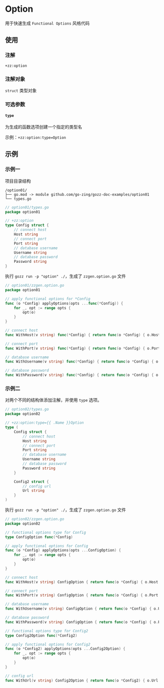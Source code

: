 # Option

用于快速生成 `Functional Options` 风格代码

## 使用

### 注解

`+zz:option`

### 注解对象

`struct` 类型对象

### 可选参数

#### `type`

为生成的函数选项创建一个指定的类型名

示例：`+zz:option:type=Option`

## 示例

### 示例一

项目目录结构

```
/option01/
├── go.mod -> module github.com/go-zing/gozz-doc-examples/option01
└── types.go
```

```go
// option01/types.go
package option01

// +zz:option
type Config struct {
	// connect host
	Host string
	// connect port
	Port string
	// database username
	Username string
	// database password
	Password string
}
```

执行 `gozz run -p "option" ./`，生成了 `zzgen.option.go` 文件

```go
// option01/zzgen.option.go
package option01

// apply functional options for *Config
func (o *Config) applyOptions(opts ...func(*Config)) {
	for _, opt := range opts {
		opt(o)
	}
}

// connect host
func WithHost(v string) func(*Config) { return func(o *Config) { o.Host = v } }

// connect port
func WithPort(v string) func(*Config) { return func(o *Config) { o.Port = v } }

// database username
func WithUsername(v string) func(*Config) { return func(o *Config) { o.Username = v } }

// database password
func WithPassword(v string) func(*Config) { return func(o *Config) { o.Password = v } }

```

### 示例二

对两个不同的结构体添加注解，并使用 `type` 选项。

```go
// option02/types.go
package option02

// +zz:option:type={{ .Name }}Option
type (
	Config struct {
		// connect host
		Host string
		// connect port
		Port string
		// database username
		Username string
		// database password
		Password string
	}

	Config2 struct {
		// config url
		Url string
	}
)
```

执行 `gozz run -p "option" ./`，生成了 `zzgen.option.go` 文件

```go
// option02/zzgen.option.go
package option02

// functional options type for Config
type ConfigOption func(*Config)

// apply functional options for Config
func (o *Config) applyOptions(opts ...ConfigOption) {
	for _, opt := range opts {
		opt(o)
	}
}

// connect host
func WithHost(v string) ConfigOption { return func(o *Config) { o.Host = v } }

// connect port
func WithPort(v string) ConfigOption { return func(o *Config) { o.Port = v } }

// database username
func WithUsername(v string) ConfigOption { return func(o *Config) { o.Username = v } }

// database password
func WithPassword(v string) ConfigOption { return func(o *Config) { o.Password = v } }

// functional options type for Config2
type Config2Option func(*Config2)

// apply functional options for Config2
func (o *Config2) applyOptions(opts ...Config2Option) {
	for _, opt := range opts {
		opt(o)
	}
}

// config url
func WithUrl(v string) Config2Option { return func(o *Config2) { o.Url = v } }
```